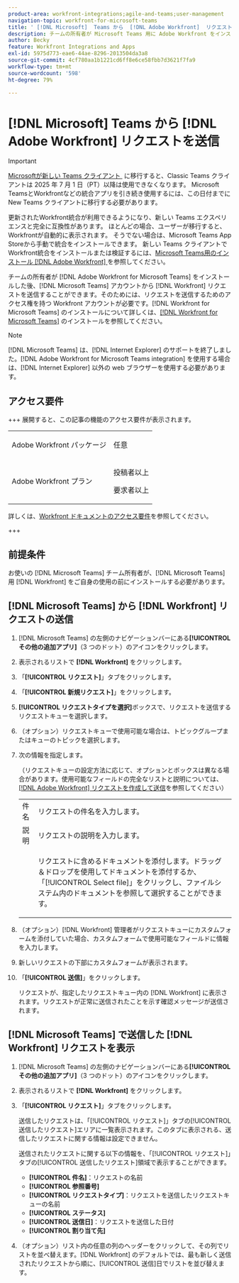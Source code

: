 ```yaml
---
product-area: workfront-integrations;agile-and-teams;user-management
navigation-topic: workfront-for-microsoft-teams
title: ' [!DNL Microsoft]  Teams から  [!DNL Adobe Workfront]  リクエストを送信'
description: チームの所有者が Microsoft Teams 用に Adobe Workfront をインストールしたら、お使いの Microsoft Teams アカウントから Workfront のリクエストを送信できます。そのためには、リクエストを送信するためのアクセス権を持つ Workfront アカウントが必要です。Microsoft Teams 用 Workfront のインストールについて詳しくは、Microsoft Teams 用 Workfront のインストールを参照してください。
author: Becky
feature: Workfront Integrations and Apps
exl-id: 5975d773-eae6-44ae-8296-2013504da3a8
source-git-commit: 4cf780aa1b1221cd6ff8e6ce58fbb7d3621f7fa9
workflow-type: tm+mt
source-wordcount: '598'
ht-degree: 79%

---
```


# [!DNL Microsoft] Teams から [!DNL Adobe Workfront] リクエストを送信

>[!IMPORTANT]
>
>[Microsoftが新しい Teams クライアント &#x200B;](https://learn.microsoft.com/en-us/microsoftteams/teams-classic-client-end-of-availability) に移行すると、Classic Teams クライアントは 2025 年 7 月 1 日（PT）以降は使用できなくなります。 Microsoft TeamsとWorkfrontなどの統合アプリを引き続き使用するには、この日付までに New Teams クライアントに移行する必要があります。
>
>更新されたWorkfront統合が利用できるようになり、新しい Teams エクスペリエンスと完全に互換性があります。 ほとんどの場合、ユーザーが移行すると、Workfrontが自動的に表示されます。 そうでない場合は、Microsoft Teams App Storeから手動で統合をインストールできます。 新しい Teams クライアントでWorkfront統合をインストールまたは検証するには、[Microsoft Teams用のインストール  [!DNL Adobe Workfront] &#x200B;](/help/quicksilver/workfront-integrations-and-apps/using-workfront-with-microsoft-teams/install-workfront-ms-teams.md) を参照してください。

チームの所有者が [!DNL Adobe Workfront for Microsoft Teams] をインストールした後、[!DNL Microsoft Teams] アカウントから [!DNL Workfront] リクエストを送信することができます。そのためには、リクエストを送信するためのアクセス権を持つ Workfront アカウントが必要です。[!DNL Workfront for Microsoft Teams] のインストールについて詳しくは、[&#x200B; [!DNL Workfront for Microsoft Teams]](../../workfront-integrations-and-apps/using-workfront-with-microsoft-teams/install-workfront-ms-teams.md) のインストールを参照してください。

>[!NOTE]
>
>[!DNL Microsoft Teams] は、[!DNL Internet Explorer] のサポートを終了しました。[!DNL Adobe Workfront for Microsoft Teams integration] を使用する場合は、[!DNL Internet Explorer] 以外の web ブラウザーを使用する必要があります。




## アクセス要件

+++ 展開すると、この記事の機能のアクセス要件が表示されます。

<table style="table-layout:auto"> 
 <col> 
 <col> 
 <tbody> 
  <tr> 
   <td role="rowheader">Adobe Workfront パッケージ</td> 
   <td> <p>任意</p> </td> 
  </tr> 
  <tr> 
   <td role="rowheader">Adobe Workfront プラン</td> 
   <td> <p>投稿者以上</p>
   <p>要求者以上</p> </td> 
  </tr> 
 </tbody> 
</table>

詳しくは、[Workfront ドキュメントのアクセス要件](/help/quicksilver/administration-and-setup/add-users/access-levels-and-object-permissions/access-level-requirements-in-documentation.md)を参照してください。

+++

## 前提条件

お使いの [!DNL Microsoft Teams] チーム所有者が、[!DNL Microsoft Teams] 用 [!DNL Workfront] をご自身の使用の前にインストールする必要があります。

## [!DNL Microsoft Teams] から [!DNL Workfront] リクエストの送信

1. [!DNL Microsoft Teams] の左側のナビゲーションバーにある&#x200B;**[!UICONTROL その他の追加アプリ]**（3 つのドット）のアイコンをクリックします。

1. 表示されるリストで **[!DNL Workfront]** をクリックします。
1. 「**[!UICONTROL リクエスト]**」タブをクリックします。
1. 「**[!UICONTROL 新規リクエスト]**」をクリックします。
1. **[!UICONTROL リクエストタイプを選択]**&#x200B;ボックスで、リクエストを送信するリクエストキューを選択します。
1. （オプション）リクエストキューで使用可能な場合は、トピックグループまたはキューのトピックを選択します。
1. 次の情報を指定します。

   （リクエストキューの設定方法に応じて、オプションとボックスは異なる場合があります。使用可能なフィールドの完全なリストと説明については、[&#x200B; [!DNL Adobe Workfront]  リクエストを作成して送信](../../manage-work/requests/create-requests/create-submit-requests.md)を参照してください）

   <table style="table-layout:auto"> 
    <col> 
    <col> 
    <tbody> 
     <tr> 
      <td role="rowheader">件名</td> 
      <td>リクエストの件名を入力します。</td> 
     </tr> 
     <tr> 
      <td role="rowheader">説明</td> 
      <td>リクエストの説明を入力します。</td> 
     </tr> 
     <tr> 
      <td role="rowheader"> </td> 
      <td> <p>リクエストに含めるドキュメントを添付します。ドラッグ＆ドロップを使用してドキュメントを添付するか、「[!UICONTROL Select file]」をクリックし、ファイルシステム内のドキュメントを参照して選択することができます。</p> </td> 
     </tr> 
    </tbody> 
   </table>

1. （オプション）[!DNL Workfront] 管理者がリクエストキューにカスタムフォームを添付していた場合、カスタムフォームで使用可能なフィールドに情報を入力します。
1. 新しいリクエストの下部にカスタムフォームが表示されます。
1. 「**[!UICONTROL 送信]**」をクリックします。

   リクエストが、指定したリクエストキュー内の [!DNL Workfront] に表示されます。リクエストが正常に送信されたことを示す確認メッセージが送信されます。

## [!DNL Microsoft Teams] で送信した [!DNL Workfront] リクエストを表示

1. [!DNL Microsoft Teams] の左側のナビゲーションバーにある&#x200B;**[!UICONTROL その他の追加アプリ]**（3 つのドット）のアイコンをクリックします。

1. 表示されるリストで **[!DNL Workfront]** をクリックします。
1. 「**[!UICONTROL リクエスト]**」タブをクリックします。

   送信したリクエストは、「[!UICONTROL リクエスト]」タブの[!UICONTROL 送信したリクエスト]エリアに一覧表示されます。このタブに表示される、送信したリクエストに関する情報は設定できません。

   送信されたリクエストに関する以下の情報を、「[!UICONTROL リクエスト]」タブの[!UICONTROL 送信したリクエスト]領域で表示することができます。

   * **[!UICONTROL 件名]**：リクエストの名前
   * **[!UICONTROL 参照番号]**
   * **[!UICONTROL リクエストタイプ]**：リクエストを送信したリクエストキューの名前
   * **[!UICONTROL ステータス]**
   * **[!UICONTROL 送信日]**：リクエストを送信した日付
   * **[!UICONTROL 割り当て先]**

1. （オプション）リスト内の任意の列のヘッダーをクリックして、その列でリストを並べ替えます。[!DNL Workfront] のデフォルトでは、最も新しく送信されたリクエストから順に、[!UICONTROL 送信]日でリストを並び替えます。
